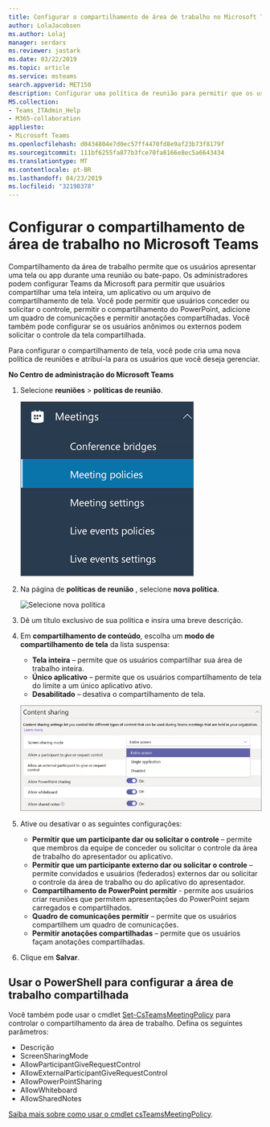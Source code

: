 ```yaml
---
title: Configurar o compartilhamento de área de trabalho no Microsoft Teams
author: LolaJacobsen
ms.author: Lolaj
manager: serdars
ms.reviewer: jastark
ms.date: 03/22/2019
ms.topic: article
ms.service: msteams
search.appverid: MET150
description: Configurar uma política de reunião para permitir que os usuários compartilhem suas áreas de trabalho em chats de equipes ou em reuniões
MS.collection:
- Teams_ITAdmin_Help
- M365-collaboration
appliesto:
- Microsoft Teams
ms.openlocfilehash: d0434804e7d0ec57ff4470fd8e9af23b73f8179f
ms.sourcegitcommit: 111bf6255fa877b3fce70fa8166e8ec5a6643434
ms.translationtype: MT
ms.contentlocale: pt-BR
ms.lasthandoff: 04/23/2019
ms.locfileid: "32198378"
---
```

<a name="configure-desktop-sharing-in-microsoft-teams"></a>Configurar o compartilhamento de área de trabalho no Microsoft Teams
============================================

Compartilhamento da área de trabalho permite que os usuários apresentar uma tela ou app durante uma reunião ou bate-papo. Os administradores podem configurar Teams da Microsoft para permitir que usuários compartilhar uma tela inteira, um aplicativo ou um arquivo de compartilhamento de tela. Você pode permitir que usuários conceder ou solicitar o controle, permitir o compartilhamento do PowerPoint, adicione um quadro de comunicações e permitir anotações compartilhadas. Você também pode configurar se os usuários anônimos ou externos podem solicitar o controle da tela compartilhada.

Para configurar o compartilhamento de tela, você pode cria uma nova política de reuniões e atribuí-la para os usuários que você deseja gerenciar.

**No Centro de administração do Microsoft Teams**

1. Selecione **reuniões** > **políticas de reunião**.

    ![Selecione políticas de reunião](media/configure-desktop-sharing-image1.png)

2. Na página de **políticas de reunião** , selecione **nova política**.

    ![Selecione nova política](media/configure-desktop-sharing-image2.png)

3. Dê um título exclusivo de sua política e insira uma breve descrição.

4. Em **compartilhamento de conteúdo**, escolha um **modo de compartilhamento de tela** da lista suspensa:

   - **Tela inteira** – permite que os usuários compartilhar sua área de trabalho inteira.
   - **Único aplicativo** – permite que os usuários compartilhamento de tela do limite a um único aplicativo ativo.
   - **Desabilitado** – desativa o compartilhamento de tela.

    ![Escolha uma modo de compartilhamento de tela](media/configure-desktop-sharing-image3.png)

5. Ative ou desativar o as seguintes configurações:

    - **Permitir que um participante dar ou solicitar o controle** – permite que membros da equipe de conceder ou solicitar o controle da área de trabalho do apresentador ou aplicativo.
    - **Permitir que um participante externo dar ou solicitar o controle** – permite convidados e usuários (federados) externos dar ou solicitar o controle da área de trabalho ou do aplicativo do apresentador.
    - **Compartilhamento de PowerPoint permitir** - permite aos usuários criar reuniões que permitem apresentações do PowerPoint sejam carregados e compartilhados.
    - **Quadro de comunicações permitir** – permite que os usuários compartilhem um quadro de comunicações.
    - **Permitir anotações compartilhadas** – permite que os usuários façam anotações compartilhadas.

6. Clique em **Salvar**.

## <a name="use-powershell-to-configure-shared-desktop"></a>Usar o PowerShell para configurar a área de trabalho compartilhada

Você também pode usar o cmdlet [Set-CsTeamsMeetingPolicy](https://docs.microsoft.com/en-us/powershell/module/skype/set-csteamsmeetingpolicy?view=skype-ps) para controlar o compartilhamento da área de trabalho. Defina os seguintes parâmetros:

- Descrição
- ScreenSharingMode
- AllowParticipantGiveRequestControl
- AllowExternalParticipantGiveRequestControl
- AllowPowerPointSharing
- AllowWhiteboard
- AllowSharedNotes

[Saiba mais sobre como usar o cmdlet csTeamsMeetingPolicy](https://docs.microsoft.com/en-us/powershell/module/skype/set-csteamsmeetingpolicy?view=skype-ps).

